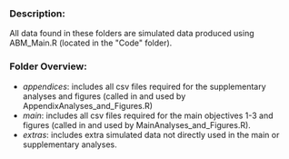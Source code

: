 ### Description: 
All data found in these folders are simulated data produced using ABM_Main.R (located in the "Code" folder).

### Folder Overview:
- *appendices*: includes all csv files required for the supplementary analyses and figures (called in and used by AppendixAnalyses_and_Figures.R)
- *main*: includes all csv files required for the main objectives 1-3 and figures (called in and used by MainAnalyses_and_Figures.R).
- *extras*: includes extra simulated data not directly used in the main or supplementary analyses.
